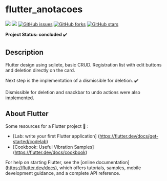 # flutter_anotacoes

<img src="https://img.shields.io/static/v1?label=version&message=v1.0&color=success&style=flat"/> <img src="https://img.shields.io/static/v1?label=build&message=passing&color=success&style=flat"/>
<a href="https://github.com/Prof-Rodrigo-Silva/flutter_anotacoes/issues"><img alt="GitHub issues" src="https://img.shields.io/github/issues/Prof-Rodrigo-Silva/flutter_anotacoes"></a>
<a href="https://github.com/Prof-Rodrigo-Silva/flutter_anotacoes/network"><img alt="GitHub forks" src="https://img.shields.io/github/forks/Prof-Rodrigo-Silva/flutter_anotacoes"></a>
<a href="https://github.com/Prof-Rodrigo-Silva/flutter_anotacoes/stargazers"><img alt="GitHub stars" src="https://img.shields.io/github/stars/Prof-Rodrigo-Silva/flutter_anotacoes"></a>


**Project Status: concluded** :heavy_check_mark:

## **Description**

Flutter design using sqliete, basic CRUD. Registration list with edit buttons and deletion directly on the card.

Next step is the implementation of a dismissible for deletion. :heavy_check_mark:

Dismissible for deletion and snackbar to undo actions were also implemented.

## **About Flutter**

Some resources for a Flutter project :hammer: :

- [Lab: write your first Flutter application] (https://flutter.dev/docs/get-started/codelab)
- [Cookbook: Useful Vibration Samples] (https://flutter.dev/docs/cookbook)

For help on starting Flutter, see the
[online documentation] (https://flutter.dev/docs), which offers tutorials,
samples, mobile development guidance, and a complete API reference.
